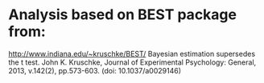 # Analysis based on BEST package from:
http://www.indiana.edu/~kruschke/BEST/
Bayesian estimation supersedes the t test.
John K. Kruschke, Journal of Experimental Psychology: General, 2013, v.142(2), pp.573-603. (doi: 10.1037/a0029146)
